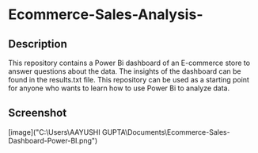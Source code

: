 # Ecommerce-Sales-Analysis-

## Description
This repository contains a Power Bi dashboard of an E-commerce store to answer questions about the data. The insights of the dashboard can be found in the results.txt file. This repository can be used as a starting point for anyone who wants to learn how to use Power Bi to analyze data.

## Screenshot

[image]("C:\Users\AAYUSHI GUPTA\Documents\Ecommerce-Sales-Dashboard-Power-BI.png")

